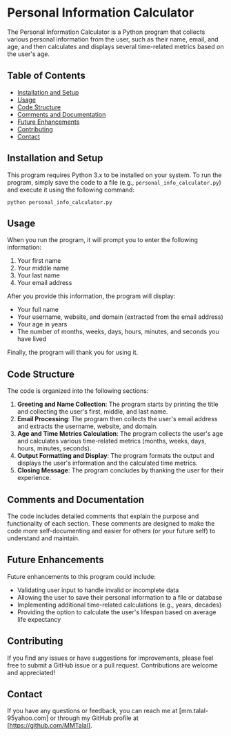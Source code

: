 # Personal Information Calculator

The Personal Information Calculator is a Python program that collects various personal information from the user, such as their name, email, and age, and then calculates and displays several time-related metrics based on the user's age.

## Table of Contents
- [Installation and Setup](#installation-and-setup)
- [Usage](#usage)
- [Code Structure](#code-structure)
- [Comments and Documentation](#comments-and-documentation)
- [Future Enhancements](#future-enhancements)
- [Contributing](#contributing)
- [Contact](#contact)

## Installation and Setup
This program requires Python 3.x to be installed on your system. To run the program, simply save the code to a file (e.g., `personal_info_calculator.py`) and execute it using the following command:

```
python personal_info_calculator.py
```

## Usage
When you run the program, it will prompt you to enter the following information:
1. Your first name
2. Your middle name
3. Your last name
4. Your email address

After you provide this information, the program will display:
- Your full name
- Your username, website, and domain (extracted from the email address)
- Your age in years
- The number of months, weeks, days, hours, minutes, and seconds you have lived

Finally, the program will thank you for using it.

## Code Structure
The code is organized into the following sections:
1. **Greeting and Name Collection**: The program starts by printing the title and collecting the user's first, middle, and last name.
2. **Email Processing**: The program then collects the user's email address and extracts the username, website, and domain.
3. **Age and Time Metrics Calculation**: The program collects the user's age and calculates various time-related metrics (months, weeks, days, hours, minutes, seconds).
4. **Output Formatting and Display**: The program formats the output and displays the user's information and the calculated time metrics.
5. **Closing Message**: The program concludes by thanking the user for their experience.

## Comments and Documentation
The code includes detailed comments that explain the purpose and functionality of each section. These comments are designed to make the code more self-documenting and easier for others (or your future self) to understand and maintain.

## Future Enhancements
Future enhancements to this program could include:
- Validating user input to handle invalid or incomplete data
- Allowing the user to save their personal information to a file or database
- Implementing additional time-related calculations (e.g., years, decades)
- Providing the option to calculate the user's lifespan based on average life expectancy

## Contributing
If you find any issues or have suggestions for improvements, please feel free to submit a GitHub issue or a pull request. Contributions are welcome and appreciated!

## Contact
If you have any questions or feedback, you can reach me at [mm.talal-95yahoo.com] or through my GitHub profile at [https://github.com/MMTalal].
